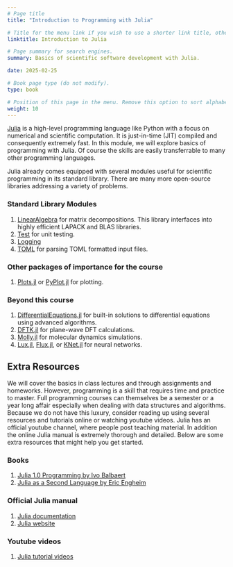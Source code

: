 ```yaml
---
# Page title
title: "Introduction to Programming with Julia"

# Title for the menu link if you wish to use a shorter link title, otherwise remove this option.
linktitle: Introduction to Julia

# Page summary for search engines.
summary: Basics of scientific software development with Julia.

date: 2025-02-25

# Book page type (do not modify).
type: book

# Position of this page in the menu. Remove this option to sort alphabetically.
weight: 10
---
```


[Julia](https://julialang.org) is a high-level programming language like Python with a focus on numerical and scientific computation. It is just-in-time (JIT) compiled and consequently extremely fast. In this module, we will explore basics of programming with Julia. Of course the skills are easily transferrable to many other programming languages.

Julia already comes equipped with several modules useful for scientific programming in its standard library. There are many more open-source libraries addressing a variety of problems.

### Standard Library Modules
1. [LinearAlgebra](https://docs.julialang.org/en/v1/stdlib/LinearAlgebra/) for matrix decompositions. This library interfaces into highly efficient LAPACK and BLAS libraries.
1. [Test](https://docs.julialang.org/en/v1/stdlib/Test/) for unit testing.
1. [Logging](https://docs.julialang.org/en/v1/stdlib/Logging/)
1. [TOML](https://docs.julialang.org/en/v1/stdlib/TOML/) for parsing TOML formatted input files.

### Other packages of importance for the course
1. [Plots.jl](https://docs.juliaplots.org/stable/) or [PyPlot.jl](https://github.com/JuliaPy/PyPlot.jl) for plotting.

### Beyond this course
1. [DifferentialEquations.jl](https://docs.sciml.ai/DiffEqDocs/stable/) for built-in solutions to differential equations using advanced algorithms.
1. [DFTK.jl](https://docs.dftk.org/stable/) for plane-wave DFT calculations.
1. [Molly.jl](https://juliamolsim.github.io/Molly.jl/v0.4/) for molecular dynamics simulations.
1. [Lux.jl](https://lux.csail.mit.edu/stable/), [Flux.jl](https://fluxml.ai/Flux.jl/stable/), or [KNet.jl](https://fluxml.ai/Flux.jl/stable/) for neural networks.

## Extra Resources

We will cover the basics in class lectures and through assignments and homeworks. However, programming is a skill that requires time and practice to master. Full programming courses can themselves be a semester or a year long affair especially when dealing with data structures and algorithms. Because we do not have this luxury, consider reading up using several resources and tutorials online or watching youtube videos. Julia has an official youtube channel, where people post teaching material. In addition the online Julia manual is extremely thorough and detailed. Below are some extra resources that might help you get started.

### Books

1. [Julia 1.0 Programming by Ivo Balbaert](https://www.amazon.in/Julia-1-0-Programming-high-performance-applications/dp/1788999096/ref=sr_1_18?crid=2HS4KPAUTKL4I&dib=eyJ2IjoiMSJ9.45-mXAi0uk8lrMpSYUTJaypqinbmZxCRB9blPtABda8N6hdA74Fi0XSHHAmXaV0pMFI39FsV6uFblO170Xuo3RDsrNTzObMvE9htWemKBBwKp-XYPFhccV1yW4xU8g5CWU1WCqzwGSkRuSKT9Eg0-tp6s6KCik4bbz-a4e7YF2unwXtVp3r6Jt5iXkYtKTXY1Z9PPmb-0BadLadRu4Vu121olZZQfDkhxNqFnr1uIKs.WYYZU-fjzMuWRQZrMLzZioHN_QCAMGvmO5gPLFMVYds&dib_tag=se&keywords=julia+programming&qid=1738438366&sprefix=julia+programmi%2Caps%2C192&sr=8-18&xpid=yBgn8VnT0QsqK)
1. [Julia as a Second Language by Eric Engheim](https://www.amazon.in/Julia-Second-Language-Erik-Engheim/dp/1617299715/ref=sr_1_19?crid=2HS4KPAUTKL4I&dib=eyJ2IjoiMSJ9.45-mXAi0uk8lrMpSYUTJaypqinbmZxCRB9blPtABda8N6hdA74Fi0XSHHAmXaV0pMFI39FsV6uFblO170Xuo3RDsrNTzObMvE9htWemKBBwKp-XYPFhccV1yW4xU8g5CWU1WCqzwGSkRuSKT9Eg0-tp6s6KCik4bbz-a4e7YF2unwXtVp3r6Jt5iXkYtKTXY1Z9PPmb-0BadLadRu4Vu121olZZQfDkhxNqFnr1uIKs.WYYZU-fjzMuWRQZrMLzZioHN_QCAMGvmO5gPLFMVYds&dib_tag=se&keywords=julia+programming&qid=1738438366&sprefix=julia+programmi%2Caps%2C192&sr=8-19&xpid=yBgn8VnT0QsqK)

### Official Julia manual

1. [Julia documentation](https://docs.julialang.org/en/v1/)
1. [Julia website](https://julialang.org)

### Youtube videos

1. [Julia tutorial videos](https://www.youtube.com/watch?v=4igzy3bGVkQ&list=PLP8iPy9hna6SCcFv3FvY_qjAmtTsNYHQE)